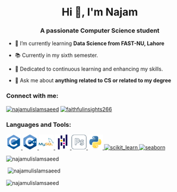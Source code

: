 <h1 align="center">Hi 👋, I'm Najam</h1>
<h3 align="center">A passionate Computer Science student</h3>


- 🌱 I’m currently learning **Data Science from FAST-NU, Lahore**

- 📚 Currently in my sixth semester.

- 🌟 Dedicated to continuous learning and enhancing my skills. 

- 💬 Ask me about **anything related to CS or related to my degree**


<h3 align="left">Connect with me:</h3>
<p align="left">
<a href="https://instagram.com/najamulislamsaeed" target="blank"><img align="center" src="https://raw.githubusercontent.com/rahuldkjain/github-profile-readme-generator/master/src/images/icons/Social/instagram.svg" alt="najamulislamsaeed" height="30" width="40" /></a>
<a href="https://www.youtube.com/c/faithfulinsights266" target="blank"><img align="center" src="https://raw.githubusercontent.com/rahuldkjain/github-profile-readme-generator/master/src/images/icons/Social/youtube.svg" alt="faithfulinsights266" height="30" width="40" /></a>
</p>

<h3 align="left">Languages and Tools:</h3>
<p align="left"> <a href="https://www.cprogramming.com/" target="_blank" rel="noreferrer"> <img src="https://raw.githubusercontent.com/devicons/devicon/master/icons/c/c-original.svg" alt="c" width="40" height="40"/> </a> <a href="https://www.w3schools.com/cpp/" target="_blank" rel="noreferrer"> <img src="https://raw.githubusercontent.com/devicons/devicon/master/icons/cplusplus/cplusplus-original.svg" alt="cplusplus" width="40" height="40"/> </a> <a href="https://www.mysql.com/" target="_blank" rel="noreferrer"> <img src="https://raw.githubusercontent.com/devicons/devicon/master/icons/mysql/mysql-original-wordmark.svg" alt="mysql" width="40" height="40"/> </a> <a href="https://pandas.pydata.org/" target="_blank" rel="noreferrer"> <img src="https://raw.githubusercontent.com/devicons/devicon/2ae2a900d2f041da66e950e4d48052658d850630/icons/pandas/pandas-original.svg" alt="pandas" width="40" height="40"/> </a> <a href="https://www.photoshop.com/en" target="_blank" rel="noreferrer"> <img src="https://raw.githubusercontent.com/devicons/devicon/master/icons/photoshop/photoshop-line.svg" alt="photoshop" width="40" height="40"/> </a> <a href="https://www.python.org" target="_blank" rel="noreferrer"> <img src="https://raw.githubusercontent.com/devicons/devicon/master/icons/python/python-original.svg" alt="python" width="40" height="40"/> </a> <a href="https://scikit-learn.org/" target="_blank" rel="noreferrer"> <img src="https://upload.wikimedia.org/wikipedia/commons/0/05/Scikit_learn_logo_small.svg" alt="scikit_learn" width="40" height="40"/> </a> <a href="https://seaborn.pydata.org/" target="_blank" rel="noreferrer"> <img src="https://seaborn.pydata.org/_images/logo-mark-lightbg.svg" alt="seaborn" width="40" height="40"/> </a> </p>

<p><img align="left" src="https://github-readme-stats.vercel.app/api/top-langs?username=Najam266&show_icons=true&locale=en&layout=compact" alt="najamulislamsaeed" /></p>
<br>
<p>&nbsp;<img align="center" src="https://github-readme-stats.vercel.app/api?username=Najam266&show_icons=true&locale=en" alt="najamulislamsaeed" /></p>

<p><img align="center" src="https://github-readme-streak-stats.herokuapp.com/?user=Najam266&" alt="najamulislamsaeed" /></p>
